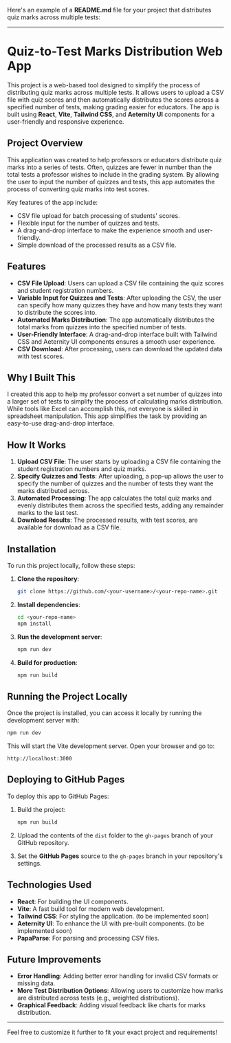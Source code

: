 Here's an example of a **README.md** file for your project that distributes quiz marks across multiple tests:

---

# Quiz-to-Test Marks Distribution Web App

This project is a web-based tool designed to simplify the process of distributing quiz marks across multiple tests. It allows users to upload a CSV file with quiz scores and then automatically distributes the scores across a specified number of tests, making grading easier for educators. The app is built using **React**, **Vite**, **Tailwind CSS**, and **Aeternity UI** components for a user-friendly and responsive experience.

## Project Overview

This application was created to help professors or educators distribute quiz marks into a series of tests. Often, quizzes are fewer in number than the total tests a professor wishes to include in the grading system. By allowing the user to input the number of quizzes and tests, this app automates the process of converting quiz marks into test scores. 

Key features of the app include:
- CSV file upload for batch processing of students' scores.
- Flexible input for the number of quizzes and tests.
- A drag-and-drop interface to make the experience smooth and user-friendly.
- Simple download of the processed results as a CSV file.

## Features

- **CSV File Upload**: Users can upload a CSV file containing the quiz scores and student registration numbers.
- **Variable Input for Quizzes and Tests**: After uploading the CSV, the user can specify how many quizzes they have and how many tests they want to distribute the scores into.
- **Automated Marks Distribution**: The app automatically distributes the total marks from quizzes into the specified number of tests.
- **User-Friendly Interface**: A drag-and-drop interface built with Tailwind CSS and Aeternity UI components ensures a smooth user experience.
- **CSV Download**: After processing, users can download the updated data with test scores.

## Why I Built This

I created this app to help my professor convert a set number of quizzes into a larger set of tests to simplify the process of calculating marks distribution. While tools like Excel can accomplish this, not everyone is skilled in spreadsheet manipulation. This app simplifies the task by providing an easy-to-use drag-and-drop interface.

## How It Works

1. **Upload CSV File**: The user starts by uploading a CSV file containing the student registration numbers and quiz marks.
2. **Specify Quizzes and Tests**: After uploading, a pop-up allows the user to specify the number of quizzes and the number of tests they want the marks distributed across.
3. **Automated Processing**: The app calculates the total quiz marks and evenly distributes them across the specified tests, adding any remainder marks to the last test.
4. **Download Results**: The processed results, with test scores, are available for download as a CSV file.

## Installation

To run this project locally, follow these steps:

1. **Clone the repository**:
   ```bash
   git clone https://github.com/<your-username>/<your-repo-name>.git
   ```

2. **Install dependencies**:
   ```bash
   cd <your-repo-name>
   npm install
   ```

3. **Run the development server**:
   ```bash
   npm run dev
   ```

4. **Build for production**:
   ```bash
   npm run build
   ```

## Running the Project Locally

Once the project is installed, you can access it locally by running the development server with:

```bash
npm run dev
```

This will start the Vite development server. Open your browser and go to:

```
http://localhost:3000
```

## Deploying to GitHub Pages

To deploy this app to GitHub Pages:

1. Build the project:
   ```bash
   npm run build
   ```

2. Upload the contents of the `dist` folder to the `gh-pages` branch of your GitHub repository.

3. Set the **GitHub Pages** source to the `gh-pages` branch in your repository's settings.

## Technologies Used

- **React**: For building the UI components.
- **Vite**: A fast build tool for modern web development.
- **Tailwind CSS**: For styling the application. (to be implemented soon)
- **Aeternity UI**: To enhance the UI with pre-built components. (to be implemented soon)
- **PapaParse**: For parsing and processing CSV files.

## Future Improvements

- **Error Handling**: Adding better error handling for invalid CSV formats or missing data.
- **More Test Distribution Options**: Allowing users to customize how marks are distributed across tests (e.g., weighted distributions).
- **Graphical Feedback**: Adding visual feedback like charts for marks distribution.

---

Feel free to customize it further to fit your exact project and requirements!
